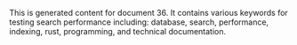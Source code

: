 This is generated content for document 36. It contains various keywords for testing search performance including: database, search, performance, indexing, rust, programming, and technical documentation.
